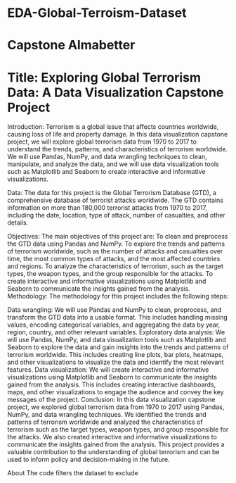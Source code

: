# EDA-Global-Terroism-Dataset 
# Capstone Almabetter
# Title: Exploring Global Terrorism Data: A Data Visualization Capstone Project

Introduction: Terrorism is a global issue that affects countries worldwide, causing loss of life and property damage. In this data visualization capstone project, we will explore global terrorism data from 1970 to 2017 to understand the trends, patterns, and characteristics of terrorism worldwide. We will use Pandas, NumPy, and data wrangling techniques to clean, manipulate, and analyze the data, and we will use data visualization tools such as Matplotlib and Seaborn to create interactive and informative visualizations.

Data: The data for this project is the Global Terrorism Database (GTD), a comprehensive database of terrorist attacks worldwide. The GTD contains information on more than 180,000 terrorist attacks from 1970 to 2017, including the date, location, type of attack, number of casualties, and other details.

Objectives: The main objectives of this project are: To clean and preprocess the GTD data using Pandas and NumPy. To explore the trends and patterns of terrorism worldwide, such as the number of attacks and casualties over time, the most common types of attacks, and the most affected countries and regions. To analyze the characteristics of terrorism, such as the target types, the weapon types, and the group responsible for the attacks. To create interactive and informative visualizations using Matplotlib and Seaborn to communicate the insights gained from the analysis. Methodology: The methodology for this project includes the following steps:

Data wrangling: We will use Pandas and NumPy to clean, preprocess, and transform the GTD data into a usable format. This includes handling missing values, encoding categorical variables, and aggregating the data by year, region, country, and other relevant variables. Exploratory data analysis: We will use Pandas, NumPy, and data visualization tools such as Matplotlib and Seaborn to explore the data and gain insights into the trends and patterns of terrorism worldwide. This includes creating line plots, bar plots, heatmaps, and other visualizations to visualize the data and identify the most relevant features. Data visualization: We will create interactive and informative visualizations using Matplotlib and Seaborn to communicate the insights gained from the analysis. This includes creating interactive dashboards, maps, and other visualizations to engage the audience and convey the key messages of the project. Conclusion: In this data visualization capstone project, we explored global terrorism data from 1970 to 2017 using Pandas, NumPy, and data wrangling techniques. We identified the trends and patterns of terrorism worldwide and analyzed the characteristics of terrorism such as the target types, weapon types, and group responsible for the attacks. We also created interactive and informative visualizations to communicate the insights gained from the analysis. This project provides a valuable contribution to the understanding of global terrorism and can be used to inform policy and decision-making in the future.

About
The code filters the dataset to exclude 
